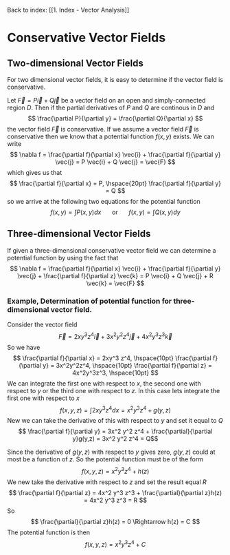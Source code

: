 Back to index:
[[1. Index - Vector Analysis]]

# Conservative Vector Fields

## Two-dimensional Vector Fields

For two dimensional vector fields, it is easy to determine if the vector field is conservative. 

Let $\vec{F} = P \vec{i} + Q \vec{j}$ be a vector field on an open and simply-connected region $D$. Then if the partial derivatives of $P$ and $Q$ are continous in $D$ and
$$ \frac{\partial P}{\partial y} = \frac{\partial Q}{\partial x} $$
the vector field $\vec{F}$ is conservative. If we assume a vector field $\vec{F}$ is conservative then we know that a potential function $f(x,y)$ exists. We can write
$$ \nabla f = \frac{\partial f}{\partial x} \vec{i} + \frac{\partial f}{\partial y} \vec{j} = P \vec{i} + Q \vec{j} = \vec{F} $$
which gives us that
$$ \frac{\partial f}{\partial x} = P, \hspace{20pt} \frac{\partial f}{\partial y} = Q $$
so we arrive at the following two equations for the potential function
$$ f(x, y) = \int P(x,y) dx \hspace{20pt} \textrm{or} \hspace{20pt}  f(x,y) = \int Q(x,y) dy $$

## Three-dimensional Vector Fields

If given a three-dimensional conservative vector field we can determine a potential function by using the fact that
$$ \nabla f = \frac{\partial f}{\partial x} \vec{i} + \frac{\partial f}{\partial y} \vec{j} + \frac{\partial f}{\partial z} \vec{k} = P \vec{i} + Q \vec{j} + R \vec{k} = \vec{F} $$

### Example, Determination of potential function for three-dimensional vector field.

Consider the vector field
$$ \vec{F} = 2xy^3 z^4 \vec{i} + 3x^2 y^2 z^4 \vec{j} + 4x^2 y^3 z^3 \vec{k} $$
So we have
$$ \frac{\partial f}{\partial x} = 2xy^3 z^4, \hspace{10pt} \frac{\partial f}{\partial y} = 3x^2y^2z^4, \hspace{10pt} \frac{\partial f}{\partial z} = 4x^2y^3z^3, \hspace{10pt} $$
We can integrate the first one with respect to $x$, the second one with respect to $y$ or the third one with respect to $z$. In this case lets integrate the first one with respect to $x$
$$ f(x,y,z) = \int 2xy^3z^4 dx = x^2y^3z^4 + g(y,z) $$
New we can take the derivative of this with respect to $y$ and set it equal to $Q$
$$ \frac{\partial f}{\partial y} = 3x^2 y^2 z^4 + \frac{\partial}{\partial y}g(y,z) = 3x^2 y^2 z^4 = Q$$

Since the derivative of $g(y,z)$ with respect to $y$ gives zero, $g(y,z)$ could at most be a function of $z$. So the potential function must be of the form
$$ f(x,y,z) = x^2 y^3 z^4 + h(z) $$
We new take the derivative with respect to $z$ and set the result equal $R$
$$ \frac{\partial f}{\partial z} = 4x^2 y^3 z^3 + \frac{\partial}{\partial z}h(z) = 4x^2 y^3 z^3 = R $$
So
$$ \frac{\partial}{\partial z}h(z) = 0 \Rightarrow h(z) = C $$
The potential function is then
$$ f(x,y,z) = x^2y^3z^4 + C $$

